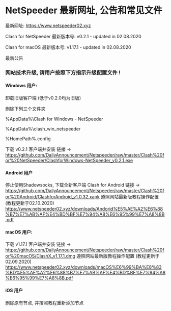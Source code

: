# NetSpeeder 最新网址, 公告和常见文件

最新网址: https://www.netspeeder02.xyz

Clash for NetSpeeder 最新版本号: v0.2.1 - updated in 02.08.2020

Clash for macOS 最新版本号: v1.17.1 - updated in 02.08.2020

最新公告
### 网站技术升级, 请用户按照下方指示升级配置文件 !

#### Windows 用户:
卸载旧版客户端 (低于v0.2.0均为旧版)

删除下列三个文件夹

%AppData%\Clash for Windows - NetSpeeder

%AppData%\clash_win_netspeeder

%HomePath%\.config

下载 v0.2.1 客户端并安装 链接 → https://github.com/DailyAnnouncement/Netspeeder/raw/master/Clash%20for%20NetSpeeder/ClashforWindows-NetSpeeder_v0.2.1.exe

#### Android 用户
停止使用Shadowsocks, 下载全新客户端 Clash for Android 链接 → https://github.com/DailyAnnouncement/Netspeeder/raw/master/Clash%20for%20Android/ClashforAndroid_v1.0.32.xapk
遵照网站最新版教程操作配置 (教程更新于02.10.2020)
https://www.netspeeder02.xyz/downloads/Andorid%E5%AE%A2%E6%88%B7%E7%AB%AF%E4%BD%BF%E7%94%A8%E6%95%99%E7%A8%8B.pdf


#### macOS 用户:

下载 v1.17.1 客户端并安装 链接 → https://github.com/DailyAnnouncement/Netspeeder/raw/master/Clash%20for%20macOS/ClashX_v1.17.1.dmg
遵照网站最新版教程操作配置 (教程更新于02.09.2020)
https://www.netspeeder02.xyz/downloads/macOS%E6%99%BA%E8%83%BD%E5%AE%A2%E6%88%B7%E7%AB%AF%E4%BD%BF%E7%94%A8%E6%95%99%E7%A8%8B.pdf

#### iOS 用户
删除原有节点, 并按照教程重新添加节点